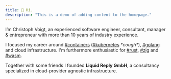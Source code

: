 ```yaml
---
title: 👋 Hi.
description: "This is a demo of adding content to the homepage."
---
```


I’m Christoph Voigt, an experienced software engineer, consultant, manager & entrepreneur with more than 10 years of industry experience. 

I focused my career around [#containers](http://localhost:1313/tags/containers/) ([#kubernetes](http://localhost:1313/tags/kubernetes/) *\*cough\**), [#golang](http://localhost:1313/tags/golang/) and cloud infrastructure. I'm furthermore enthusiastic for [#rust](http://localhost:1313/tags/rust), [#zig](http://localhost:1313/tags/zig/) and [#wasm](http://localhost:1313/tags/wasm/).

Together with some friends I founded **Liquid Reply GmbH**, a consultancy specialized in cloud-provider agnostic infrastructure.

